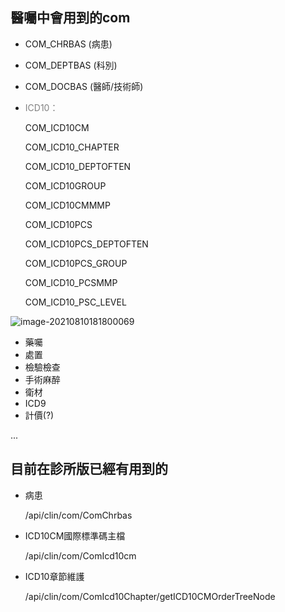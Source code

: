 ## 醫囑中會用到的com

- COM_CHRBAS (病患)

- COM_DEPTBAS (科別)

- COM_DOCBAS (醫師/技術師)

- <font style="color:gray">ICD10：</font>

  COM_ICD10CM

  COM_ICD10_CHAPTER

  COM_ICD10_DEPTOFTEN

  COM_ICD10GROUP
  
  COM_ICD10CMMMP
  
  COM_ICD10PCS
  
  COM_ICD10PCS_DEPTOFTEN
  
  COM_ICD10PCS_GROUP
  
  COM_ICD10_PCSMMP
  
  COM_ICD10_PSC_LEVEL

![image-20210810181800069](https://raw.githubusercontent.com/cynthia204z/mybed1/master/img/image-20210810181800069.png)

- 藥囑
- 處置
- 檢驗檢查
- 手術麻醉
- 衛材
- ICD9
- 計價(?)

...



## 目前在診所版已經有用到的

- 病患

  /api/clin/com/ComChrbas

- ICD10CM國際標準碼主檔

  /api/clin/com/ComIcd10cm

- ICD10章節維護

  /api/clin/com/ComIcd10Chapter/getICD10CMOrderTreeNode

